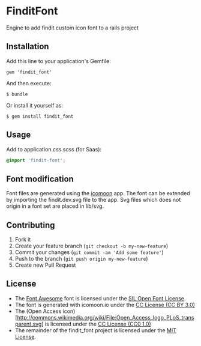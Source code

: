 # FinditFont

Engine to add findit custom icon font to a rails project

## Installation

Add this line to your application's Gemfile:

    gem 'findit_font'

And then execute:

    $ bundle

Or install it yourself as:

    $ gem install findit_font

## Usage

Add to application.css.scss (for Saas):

```scss
@import 'findit-font';
```

## Font modification

Font files are generated using the [icomoon](http://icomoon.io/) app. The font can be extended by importing the 
findit.dev.svg file to the app. Svg files which does not origin in a font set are placed in lib/svg. 

## Contributing

1. Fork it
2. Create your feature branch (`git checkout -b my-new-feature`)
3. Commit your changes (`git commit -am 'Add some feature'`)
4. Push to the branch (`git push origin my-new-feature`)
5. Create new Pull Request

## License

* The [Font Awesome](http://fortawesome.github.com/Font-Awesome) font is
  licensed under the [SIL Open Font License](http://scripts.sil.org/OFL).
* The font is generated with icomoon.io under the [CC License (CC BY 3.0)](http://creativecommons.org/licenses/by/3.0/)
* The (Open Access icon)[http://commons.wikimedia.org/wiki/File:Open_Access_logo_PLoS_transparent.svg] is licensed under the [CC License (CC0 1.0)](http://creativecommons.org/publicdomain/zero/1.0/deed.en)  
* The remainder of the findit_font project is licensed under the
  [MIT License](http://opensource.org/licenses/mit-license.html).